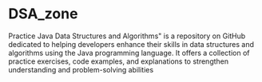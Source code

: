 # DSA_zone
Practice Java Data Structures and Algorithms" is a repository on GitHub dedicated to helping developers enhance their skills in data structures and algorithms using the Java programming language. It offers a collection of practice exercises, code examples, and explanations to strengthen understanding and problem-solving abilities
